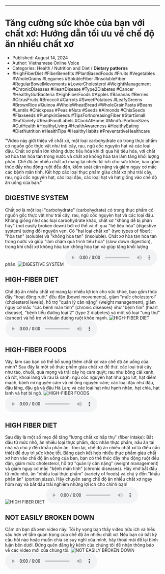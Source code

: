 
---

# Tăng cường sức khỏe của bạn với chất xơ: Hướng dẫn tối ưu về chế độ ăn nhiều chất xơ

- Published: August 14, 2024
- Author: Vietnamese Online Voice
- Categories: Health / Nutrition and Diet / **Dietary patterns**
- #HighFiberDiet #FiberBenefits #PlantBasedFoods #Fruits #Vegetables #WholeGrains #Legumes #SolubleFiber #InsolubleFiber #RegularBowelMovements #LowerCholesterol #WeightManagement #ChronicDiseases #HeartDisease #Type2Diabetes #Cancer #HealthyGutBacteria #HighFiberFoods #Apples #Bananas #Berries #CitrusFruits #Broccoli #Carrots #SweetPotatoes #LeafyGreens #BrownRice #Quinoa #WholeWheatBread #WholeGrainPasta #Beans #Lentils #Chickpeas #Peas #Nuts #Seeds #Almonds #ChiaSeeds #Flaxseeds #PumpkinSeeds #TipsForIncreasingFiber #StartSmall #EatVariety #ReadFoodLabels #CookAtHome #MindfulPortionSizes #GutHealth #HealthyLiving #HealthAwareness #HealthyEating #DietNutrition #HealthTips #HealthyHabits #PreventativeHealthcare

"Video này giới thiệu về chất xơ, một loại carbohydrate có trong thực phẩm có nguồn gốc thực vật như trái cây, rau, ngũ cốc nguyên hạt và các loại đậu. Chất xơ phần lớn không được tiêu hóa khi đi qua hệ tiêu hóa, với chất xơ hòa tan hòa tan trong nước và chất xơ không hòa tan làm tăng khối lượng phân. Chế độ ăn nhiều chất xơ mang lại nhiều lợi ích cho sức khỏe, bao gồm thúc đẩy nhu động ruột đều đặn, kiểm soát cân nặng và giảm nguy cơ mắc các bệnh mãn tính. Kết hợp các loại thực phẩm giàu chất xơ như trái cây, rau, ngũ cốc nguyên hạt, các loại đậu, các loại hạt và hạt giống vào chế độ ăn uống của bạn."


## DIGESTIVE SYSTEM

Chất xơ là một loại "carbohydrate" (carbohydrate) có trong thực phẩm có nguồn gốc thực vật như trái cây, rau, ngũ cốc nguyên hạt và các loại đậu. Không giống như các loại carbohydrate khác, chất xơ "không dễ bị phân hủy" (not easily broken down) bởi cơ thể và đi qua "hệ tiêu hóa" (digestive system) tương đối nguyên vẹn. Có "hai loại chất xơ" (two types of fiber): "hòa tan" (soluble) và "không hòa tan" (insoluble). Chất xơ hòa tan hòa tan trong nước và giúp "làm chậm quá trình tiêu hóa" (slow down digestion), trong khi chất xơ không hòa tan không hòa tan và giúp tăng khối lượng phân.
![DIGESTIVE SYSTEM](https://http-archiver-apis-production-80.schnworks.com/storage/images/transitions/2024-08-14/transition--10625607915-Montserrat-SemiBold-004895.jpg)
<audio controls>
    <source src="https://http-archiver-apis-production-80.schnworks.com/storage/storage/audio/file-3756845834.mp3" type="audio/mpeg">
</audio>



## HIGH-FIBER DIET

Chế độ ăn nhiều chất xơ mang lại nhiều lợi ích cho sức khỏe, bao gồm thúc đẩy "hoạt động ruột" đều đặn (bowel movements), giảm "mức cholesterol" (cholesterol levels), hỗ trợ "quản lý cân nặng" (weight management), giảm nguy cơ mắc "các bệnh mãn tính" (chronic diseases) như "bệnh tim" (heart disease), "bệnh tiểu đường loại 2" (type 2 diabetes) và một số loại "ung thư" (cancer) và hỗ trợ vi khuẩn đường ruột khỏe mạnh.
![HIGH-FIBER DIET](https://http-archiver-apis-production-80.schnworks.com/storage/images/transitions/2024-08-14/transition--4019934174-Montserrat-SemiBold-283593.jpg)
<audio controls>
    <source src="https://http-archiver-apis-production-80.schnworks.com/storage/storage/audio/file-17410291856.mp3" type="audio/mpeg">
</audio>



## HIGH-FIBER FOODS

Vậy, làm sao bạn có thể bổ sung thêm chất xơ vào chế độ ăn uống của mình? Sau đây là một số thực phẩm giàu chất xơ để thử: các loại trái cây như táo, chuối, quả mọng và trái cây họ cam quýt; rau như bông cải xanh, cà rốt, khoai lang và rau lá xanh; ngũ cốc nguyên hạt như gạo lứt, hạt diêm mạch, bánh mì nguyên cám và mì ống nguyên cám; các loại đậu như đậu, đậu lăng, đậu gà và đậu Hà Lan; và các loại hạt như hạnh nhân, hạt chia, hạt lanh và hạt bí ngô.
![HIGH-FIBER FOODS](https://http-archiver-apis-production-80.schnworks.com/storage/images/transitions/2024-08-14/transition--34463627885-Montserrat-Thin-004895.jpg)
<audio controls>
    <source src="https://http-archiver-apis-production-80.schnworks.com/storage/storage/audio/file-15360203069.mp3" type="audio/mpeg">
</audio>



## HIGH FIBER DIET

Sau đây là một số mẹo để tăng "lượng chất xơ hấp thụ" (fiber intake): Bắt đầu từ mức nhỏ, ăn nhiều loại thực phẩm, đọc nhãn thực phẩm, nấu ăn tại nhà và chú ý đến khẩu phần ăn. Tóm lại, chế độ ăn nhiều chất xơ là điều cần thiết để duy trì sức khỏe tốt. Bằng cách kết hợp nhiều thực phẩm giàu chất xơ hơn vào chế độ ăn uống của bạn, bạn có thể thúc đẩy nhu động ruột đều đặn, giảm mức cholesterol, hỗ trợ "quản lý cân nặng" (weight management) và giảm nguy cơ mắc "bệnh mãn tính" (chronic diseases). Hãy nhớ bắt đầu từ mức nhỏ, ăn "nhiều loại thực phẩm" (variety of foods) và chú ý đến "khẩu phần ăn" (portion sizes). Hãy chuyển sang chế độ ăn nhiều chất xơ ngay hôm nay và bắt đầu trải nghiệm những lợi ích cho chính bạn!
![HIGH FIBER DIET](https://http-archiver-apis-production-80.schnworks.com/storage/images/transitions/2024-08-14/transition--15056201362-Montserrat-Bold-283593.jpg)
<audio controls>
    <source src="https://http-archiver-apis-production-80.schnworks.com/storage/storage/audio/file-23665788888.mp3" type="audio/mpeg">
</audio>



## NOT EASILY BROKEN DOWN

Cảm ơn bạn đã xem video này. Tôi hy vọng bạn thấy video hữu ích và hiểu sâu hơn về tầm quan trọng của chế độ ăn nhiều chất xơ. Nếu bạn có bất kỳ câu hỏi nào hoặc muốn chia sẻ suy nghĩ của mình, hãy thoải mái để lại bình luận bên dưới. Đừng quên đăng ký kênh của chúng tôi để nhận thông báo về các video mới của chúng tôi.
![NOT EASILY BROKEN DOWN](https://http-archiver-apis-production-80.schnworks.com/storage/images/transitions/2024-08-14/transition-13928175561-Montserrat-Thin-880E4F.jpg)
<audio controls>
    <source src="https://http-archiver-apis-production-80.schnworks.com/storage/storage/audio/file-29283443821.mp3" type="audio/mpeg">
</audio>

